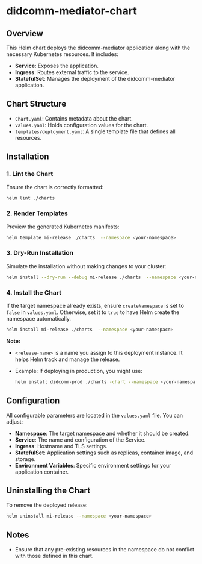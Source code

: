 # didcomm-mediator-chart

## Overview

This Helm chart deploys the didcomm-mediator application along with the necessary Kubernetes resources. It includes:

- **Service**: Exposes the application.
- **Ingress**: Routes external traffic to the service.
- **StatefulSet**: Manages the deployment of the didcomm-mediator application.

## Chart Structure

- `Chart.yaml`: Contains metadata about the chart.
- `values.yaml`: Holds configuration values for the chart.
- `templates/deployment.yaml`: A single template file that defines all resources.

## Installation

### 1. Lint the Chart

Ensure the chart is correctly formatted:

```bash
helm lint ./charts 
```

### 2. Render Templates

Preview the generated Kubernetes manifests:

```bash
helm template mi-release ./charts  --namespace <your-namespace>
```

### 3. Dry-Run Installation

Simulate the installation without making changes to your cluster:

```bash
helm install --dry-run --debug mi-release ./charts  --namespace <your-namespace>
```

### 4. Install the Chart

If the target namespace already exists, ensure `createNamespace` is set to `false` in `values.yaml`. Otherwise, set it to `true` to have Helm create the namespace automatically.

```bash
helm install mi-release ./charts  --namespace <your-namespace>
```

**Note:**  

- `<release-name>` is a name you assign to this deployment instance. It helps Helm track and manage the release.  
- Example: If deploying in production, you might use:

  ```bash
  helm install didcomm-prod ./charts -chart --namespace <your-namespace-prod>
  ```

## Configuration

All configurable parameters are located in the `values.yaml` file. You can adjust:

- **Namespace**: The target namespace and whether it should be created.
- **Service**: The name and configuration of the Service.
- **Ingress**: Hostname and TLS settings.
- **StatefulSet**: Application settings such as replicas, container image, and storage.
- **Environment Variables**: Specific environment settings for your application container.

## Uninstalling the Chart

To remove the deployed release:

```bash
helm uninstall mi-release --namespace <your-namespace>
```

## Notes

- Ensure that any pre-existing resources in the namespace do not conflict with those defined in this chart.
